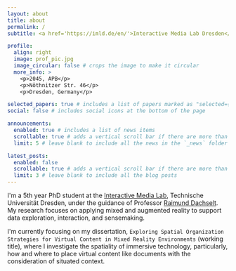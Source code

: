 ```yaml
---
layout: about
title: about
permalink: /
subtitle: <a href='https://imld.de/en/'>Interactive Media Lab Dresden</a>, PhD Student, Human-Computer Interaction (HCI)

profile:
  align: right
  image: prof_pic.jpg
  image_circular: false # crops the image to make it circular
  more_info: >
    <p>2045, APB</p>
    <p>Nöthnitzer Str. 46</p>
    <p>Dresden, Germany</p>

selected_papers: true # includes a list of papers marked as "selected={true}"
social: false # includes social icons at the bottom of the page

announcements:
  enabled: true # includes a list of news items
  scrollable: true # adds a vertical scroll bar if there are more than 3 news items
  limit: 5 # leave blank to include all the news in the `_news` folder

latest_posts:
  enabled: false
  scrollable: true # adds a vertical scroll bar if there are more than 3 new posts items
  limit: 3 # leave blank to include all the blog posts
---
```


I'm a 5th year PhD student at the <a href='https://imld.de/en/'> Interactive Media Lab</a>, Technische Universität Dresden, under the guidance of Professor <a href='https://imld.de/en/our-group/team/raimund-dachselt/'> Raimund Dachselt</a>. My research focuses on applying mixed and augmented reality to support data exploration, interaction, and sensemaking.

I'm currently focusing on my dissertation, `Exploring Spatial Organization Strategies for Virtual Content in Mixed Reality Environments` (working title), where I investigate the spatiality of immersive technology, particularly, how and where to place virtual content like documents with the consideration of situated context.

